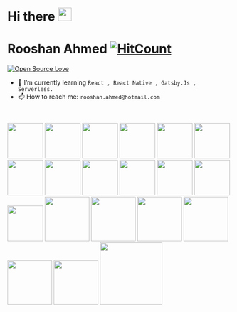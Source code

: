 # Hi there <img src="https://raw.githubusercontent.com/iampavangandhi/iampavangandhi/master/gifs/Hi.gif" width="30px" />
# Rooshan Ahmed [![HitCount](http://hits.dwyl.com/rooshanahmed/rooshanahmed.svg)](http://hits.dwyl.com/rooshanahmed/rooshanahmed)
[![Open Source Love](https://badges.frapsoft.com/os/v2/open-source.svg?v=103)](https://github.com/rooshanahmed)


- 🌱 I’m currently learning `React , React Native , Gatsby.Js , Serverless.`
- 📫 How to reach me: ```rooshan.ahmed@hotmail.com```

<br />

<img src="https://upload.wikimedia.org/wikipedia/commons/thumb/d/d5/Rust_programming_language_black_logo.svg/1200px-Rust_programming_language_black_logo.svg.png" width="80" /> <img src="https://upload.wikimedia.org/wikipedia/commons/thumb/c/c3/Python-logo-notext.svg/1200px-Python-logo-notext.svg.png" width="80" /> <img src="https://upload.wikimedia.org/wikipedia/commons/thumb/6/6a/JavaScript-logo.png/768px-JavaScript-logo.png" width="80" /> <img src="https://upload.wikimedia.org/wikipedia/commons/thumb/4/4c/Typescript_logo_2020.svg/1024px-Typescript_logo_2020.svg.png" width="80" /> <img src="https://cdn4.iconfinder.com/data/icons/logos-3/600/React.js_logo-512.png" width="80" /> <img src="https://seeklogo.com/images/G/gatsby-logo-1A245AD37F-seeklogo.com.png" width="80" /> <img src="https://seeklogo.com/images/D/docker-logo-CF97D0124B-seeklogo.com.png" width="80" />
<img src="https://seeklogo.com/images/K/kubernetes-logo-3A67038EAB-seeklogo.com.png" width="80" /> <img src="https://upload.wikimedia.org/wikipedia/commons/thumb/d/d9/Node.js_logo.svg/1024px-Node.js_logo.svg.png" width="80" /> <img src="https://upload.wikimedia.org/wikipedia/commons/thumb/9/93/MongoDB_Logo.svg/1200px-MongoDB_Logo.svg.png" width="80" /> <img src="https://miro.medium.com/max/500/0*TwqQJI0YFBZEzjcV.png" width="80" /> <img src="https://uploads.getpop.org/wp-content/uploads/2019/07/graphql.png" width="80" /> <img src="https://fauna.com/assets/img/Fauna-logo-blue.png" width="80" /> <img src="https://assets.codebar.io/b//uploads/sponsor/avatar/365/ContentfulLogo2.png" width="100" /> <img src="https://juststickers.in/wp-content/uploads/2018/08/redux.png" width="100" /> <img src="https://www.roboticsbusinessreview.com/wp-content/uploads/2018/11/amazonWebServicesLogo.png" width="100" /> <img src="https://www.consoleconnect.com/wp-content/uploads/2018/11/googleConsole.svg" width="100" /> <img src="https://upload.wikimedia.org/wikipedia/commons/thumb/d/db/Npm-logo.svg/1200px-Npm-logo.svg.png" width="100" /> <img src="https://keytotech.com/wp-content/uploads/2019/05/firebase.png" width="100" /> <img src="https://jvzoggel.files.wordpress.com/2018/09/serverless_logo.png" width="140" />
